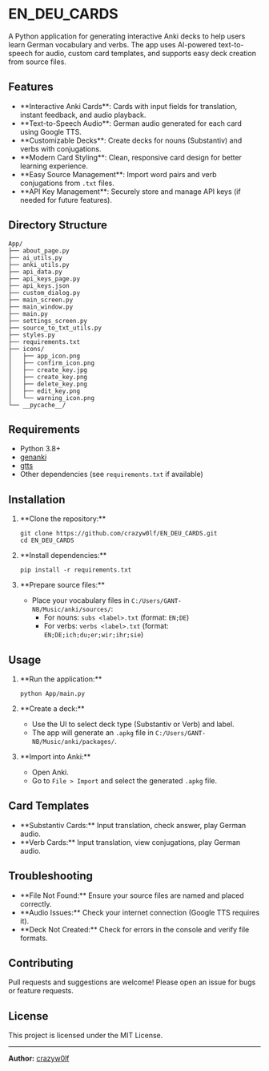 # EN_DEU_CARDS

A Python application for generating interactive Anki decks to help users learn German vocabulary and verbs. The app uses AI-powered text-to-speech for audio, custom card templates, and supports easy deck creation from source files.

## Features

- \*\*Interactive Anki Cards\*\*: Cards with input fields for translation, instant feedback, and audio playback.
- \*\*Text-to-Speech Audio\*\*: German audio generated for each card using Google TTS.
- \*\*Customizable Decks\*\*: Create decks for nouns (Substantiv) and verbs with conjugations.
- \*\*Modern Card Styling\*\*: Clean, responsive card design for better learning experience.
- \*\*Easy Source Management\*\*: Import word pairs and verb conjugations from `.txt` files.
- \*\*API Key Management\*\*: Securely store and manage API keys (if needed for future features).

## Directory Structure

```
App/
├── about_page.py
├── ai_utils.py
├── anki_utils.py
├── api_data.py
├── api_keys_page.py
├── api_keys.json
├── custom_dialog.py
├── main_screen.py
├── main_window.py
├── main.py
├── settings_screen.py
├── source_to_txt_utils.py
├── styles.py
├── requirements.txt
├── icons/
│   ├── app_icon.png
│   ├── confirm_icon.png
│   ├── create_key.jpg
│   ├── create_key.png
│   ├── delete_key.png
│   ├── edit_key.png
│   └── warning_icon.png
└── __pycache__/
```

## Requirements

- Python 3.8+
- [genanki](https://github.com/kerrickstaley/genanki)
- [gtts](https://pypi.org/project/gTTS/)
- Other dependencies (see `requirements.txt` if available)

## Installation

1. \*\*Clone the repository:\*\*
   ```
   git clone https://github.com/crazyw0lf/EN_DEU_CARDS.git
   cd EN_DEU_CARDS
   ```

2. \*\*Install dependencies:\*\*
   ```
   pip install -r requirements.txt
   ```

3. \*\*Prepare source files:\*\*
   - Place your vocabulary files in `C:/Users/GANT-NB/Music/anki/sources/`:
     - For nouns: `subs <label>.txt` (format: `EN;DE`)
     - For verbs: `verbs <label>.txt` (format: `EN;DE;ich;du;er;wir;ihr;sie`)

## Usage

1. \*\*Run the application:\*\*
   ```
   python App/main.py
   ```

2. \*\*Create a deck:\*\*
   - Use the UI to select deck type (Substantiv or Verb) and label.
   - The app will generate an `.apkg` file in `C:/Users/GANT-NB/Music/anki/packages/`.

3. \*\*Import into Anki:\*\*
   - Open Anki.
   - Go to `File > Import` and select the generated `.apkg` file.

## Card Templates

- \*\*Substantiv Cards:\*\* Input translation, check answer, play German audio.
- \*\*Verb Cards:\*\* Input translation, view conjugations, play German audio.

## Troubleshooting

- \*\*File Not Found:\*\* Ensure your source files are named and placed correctly.
- \*\*Audio Issues:\*\* Check your internet connection (Google TTS requires it).
- \*\*Deck Not Created:\*\* Check for errors in the console and verify file formats.

## Contributing

Pull requests and suggestions are welcome! Please open an issue for bugs or feature requests.

## License

This project is licensed under the MIT License.

---

**Author:** [crazyw0lf](https://github.com/crazyw0lf)
